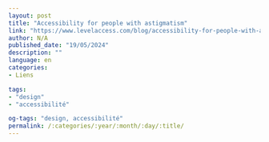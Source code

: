 ```yaml
---
layout: post
title: "Accessibility for people with astigmatism"
link: "https://www.levelaccess.com/blog/accessibility-for-people-with-astigmatism"
author: N/A
published_date: "19/05/2024"
description: ""
language: en
categories:
- Liens

tags:
- "design"
- "accessibilité"

og-tags: "design, accessibilité"
permalink: /:categories/:year/:month/:day/:title/
---
```

